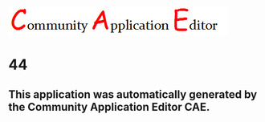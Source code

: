 ![CAE](https://github.com/PhilCAEOrg/CAE-Deployment-Temp/blob/master/img/logo.png)  

44
===================


This application was automatically generated by the Community Application Editor CAE.  
---------------

